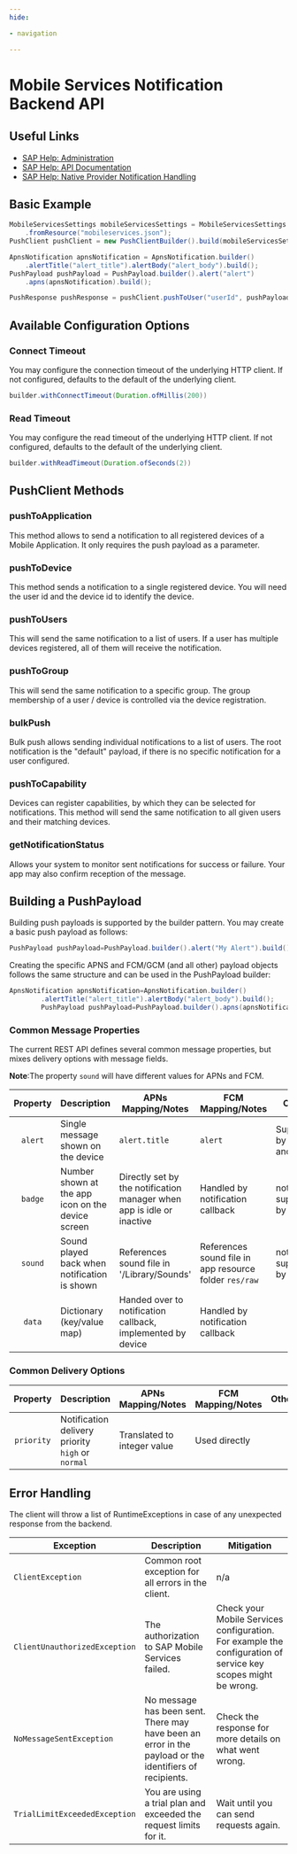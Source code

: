 ```yaml
---
hide:

- navigation

---
```


# Mobile Services Notification Backend API

## Useful Links

* [SAP Help: Administration](https://help.sap.com/doc/f53c64b93e5140918d676b927a3cd65b/Cloud/en-US/docs-en/guides/features/push/admin/config.html)
* [SAP Help: API Documentation](https://help.sap.com/doc/f53c64b93e5140918d676b927a3cd65b/Cloud/en-US/docs-en/guides/features/push/api/backend-api.html)
* [SAP Help: Native Provider Notification Handling](https://help.sap.com/doc/f53c64b93e5140918d676b927a3cd65b/Cloud/en-US/docs-en/guides/features/push/native-providers.html)

## Basic Example

``` java
MobileServicesSettings mobileServicesSettings = MobileServicesSettings
    .fromResource("mobileservices.json");
PushClient pushClient = new PushClientBuilder().build(mobileServicesSettings);

ApnsNotification apnsNotification = ApnsNotification.builder()
    .alertTitle("alert_title").alertBody("alert_body").build();
PushPayload pushPayload = PushPayload.builder().alert("alert")
    .apns(apnsNotification).build();

PushResponse pushResponse = pushClient.pushToUser("userId", pushPayload);
```

## Available Configuration Options

### Connect Timeout

You may configure the connection timeout of the underlying HTTP client. If not configured, defaults to the default of
the underlying client.

``` java
builder.withConnectTimeout(Duration.ofMillis(200))
```

### Read Timeout

You may configure the read timeout of the underlying HTTP client. If not configured, defaults to the default of the
underlying client.

``` java
builder.withReadTimeout(Duration.ofSeconds(2))
```

## PushClient Methods

### pushToApplication

This method allows to send a notification to all registered devices of a Mobile Application. It only requires the push
payload as a parameter.

### pushToDevice

This method sends a notification to a single registered device. You will need the user id and the device id to identify
the device.

### pushToUsers

This will send the same notification to a list of users. If a user has multiple devices registered, all of them will
receive the notification.

### pushToGroup

This will send the same notification to a specific group. The group membership of a user / device is controlled via the
device registration.

### bulkPush

Bulk push allows sending individual notifications to a list of users. The root notification is the "default" payload, if
there is no specific notification for a user configured.

### pushToCapability

Devices can register capabilities, by which they can be selected for notifications. This method will send the same
notification to all given users and their matching devices.

### getNotificationStatus

Allows your system to monitor sent notifications for success or failure. Your app may also confirm reception of the
message.

## Building a PushPayload

Building push payloads is supported by the builder pattern. You may create a basic push payload as follows:

```java
PushPayload pushPayload=PushPayload.builder().alert("My Alert").build();
```

Creating the specific APNS and FCM/GCM (and all other) payload objects follows the same structure and can be used in the
PushPayload builder:

```java
ApnsNotification apnsNotification=ApnsNotification.builder()
		.alertTitle("alert_title").alertBody("alert_body").build();
		PushPayload pushPayload=PushPayload.builder().apns(apnsNotification).build();
```

### Common Message Properties

The current REST API defines several common message properties, but mixes delivery options with message fields.

**Note**:The property `sound` will have different values for APNs and FCM.

| Property | Description                                       | APNs Mapping/Notes                                                    | FCM Mapping/Notes                                      | Others                   |
|:--------:|---------------------------------------------------|-----------------------------------------------------------------------|--------------------------------------------------------|--------------------------|
| `alert`  | Single message shown on the device                | `alert.title`                                                         | `alert`                                                | Supported by W3C and WNS |
| `badge`  | Number shown at the app icon on the device screen | Directly set by the notification manager when app is idle or inactive | Handled by notification callback                       | not supported by W3C     |
| `sound`  | Sound played back when notification is shown      | References sound file in '/Library/Sounds'                            | References sound file in app resource folder `res/raw` | not supported by W3C     |
|  `data`  | Dictionary (key/value map)                        | Handed over to notification callback, implemented by device           | Handled by notification callback                       |                          |

### Common Delivery Options

|  Property  | Description                                       | APNs Mapping/Notes          | FCM Mapping/Notes | Others |
|:----------:|---------------------------------------------------|-----------------------------|-------------------|--------|
| `priority` | Notification delivery priority `high` or `normal` | Translated to integer value | Used directly     |        |

## Error Handling

The client will throw a list of RuntimeExceptions in case of any unexpected response from the backend.

| Exception                     | Description | Mitigation |
|-------------------------------| --- | --- |
| `ClientException`             | Common root exception for all errors in the client. | n/a |
| `ClientUnauthorizedException` | The authorization to SAP Mobile Services failed. | Check your Mobile Services configuration. For example the configuration of service key scopes might be wrong. |
| `NoMessageSentException`      | No message has been sent. There may have been an error in the payload or the identifiers of recipients. | Check the response for more details on what went wrong. |
| `TrialLimitExceededException` | You are using a trial plan and exceeded the request limits for it. | Wait until you can send requests again. |

